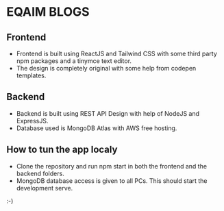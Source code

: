 # EQAIM BLOGS

## Frontend

- Frontend is built using ReactJS and Tailwind CSS with some third party npm packages and a tinymce text editor.
- The design is completely original with some help from codepen templates.

## Backend

- Backend is built using REST API Design with help of NodeJS and ExpressJS.
- Database used is MongoDB Atlas with AWS free hosting.

## How to tun the app localy

- Clone the repository and run npm start in both the frontend and the backend folders.
- MongoDB database access is given to all PCs. This should start the development serve.

:-)
